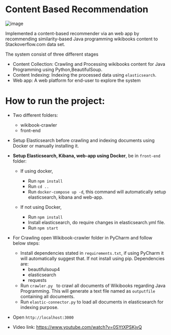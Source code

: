 # Content Based Recommendation
![image](https://user-images.githubusercontent.com/25477734/48756252-9cb0ae00-ec55-11e8-96e7-4a8fe43504e2.png)


Implemented a content-based recommender via an web app by recommending similarity-based Java programming wikibooks content to
Stackoverflow.com data set.

The system consist of three different stages

  - Content Collection: Crawling and Processing wikibooks content for Java Programming using Python,BeautifulSoup.
  - Content Indexing: Indexing the processed data using `elasticsearch`.
  - Web app: A web platform for end-user to explore the system

# How to run the project:

   - Two different folders:
        - wikibook-crawler
        - front-end

   -  Setup Elasticsearch before crawling and indexing documents using Docker or manually installing it.

   - **Setup Elasticsearch, Kibana, web-app using Docker**, be in `front-end` folder:
        - If using docker,
            - Run `npm install`
            - Run `cd ..`
            - Run `docker-compose up -d`, this command will automatically setup elasticsearch, kibana and web-app.
           
        - If not using Docker,
            - Run `npm install`
            - Install elasticsearch, do require changes in elasticsearch.yml file.
            - Run `npm start`

   - For Crawling open Wikibook-crawler folder in PyCharm and follow below steps:
        - Install dependencies stated in `requirements.txt`, if using PyCharm it will automatically suggest that. If not install using pip. Dependencies are:
            - beautifulsoup4
            - elasticsearch
            - requests
        - Run `crawler.py ` to crawl all documents of Wikibooks regarding Java Programming. This will generate a text file named as `outputfile` containing all documents.
        - Run `elastic-connector.py` to load all documents in elasticsearch for indexing purpose.
    
   - Open `http://localhost:3000`
   - Video link: https://www.youtube.com/watch?v=0SYtXPSKjvQ
